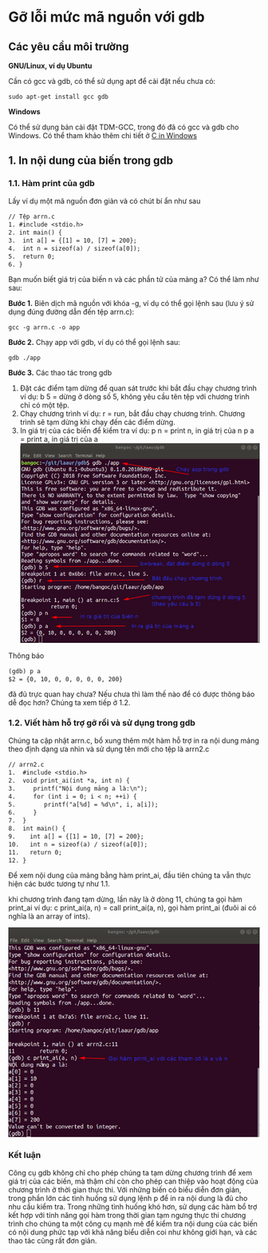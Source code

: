 # Gỡ lỗi mức mã nguồn với gdb
## Các yêu cầu môi trường
**GNU/Linux, ví dụ Ubuntu**

Cần có gcc và gdb, có thể sử dụng apt để cài đặt nếu chưa có:
	
	sudo apt-get install gcc gdb
	
**Windows**

Có thể sử dụng bản cài đặt TDM-GCC, trong đó đã có gcc và gdb cho Windows. Có thể tham khảo thêm chi tiết ở [C in Windows](https://github.com/bangoc/c-in-windows) 

## 1. In nội dung của biến trong gdb
### 1.1. Hàm print của gdb
Lấy ví dụ một mã nguồn đơn giản và có chút bí ẩn như sau
	
	// Tệp arrn.c
	1. #include <stdio.h>
	2. int main() {
	3. 	int a[] = {[1] = 10, [7] = 200};
	4.	int n = sizeof(a) / sizeof(a[0]);
	5.	return 0;
	6. }

Bạn muốn biết giá trị của biến n và các phần tử của mảng a? Có thể làm như sau:

**Bước 1.** Biên dịch mã nguồn với khóa -g, ví dụ có thể gọi lệnh sau (lưu ý sử dụng đúng đường dẫn đến tệp arrn.c):

	gcc -g arrn.c -o app

**Bước 2.** Chạy app với gdb, ví dụ có thể gọi lệnh sau:

	gdb ./app

**Bước 3.** Các thao tác trong gdb

1. Đặt các điểm tạm dừng để quan sát trước khi bắt đầu chạy chương trình
ví dụ: b 5 = dừng ở dòng số 5, không yêu cầu tên tệp với chương trình chỉ có một tệp.
2. Chạy chương trình
ví dụ: r = run, bắt đầu chạy chương trình. Chương trình sẽ tạm dừng khi chạy đến các điểm dừng.
3. In giá trị của các biến để kiểm tra
ví dụ: p n = print n, in giá trị của n
p a = print a, in giá trị của a
![gdb1](resources/gdb1.png  "In nội dung biến n và mảng a trong gdb")

Thông báo

	(gdb) p a
	$2 = {0, 10, 0, 0, 0, 0, 0, 200}

đã đủ trực quan hay chưa? Nếu chưa thì làm thế nào để có được thông báo dễ đọc hơn? Chúng ta xem tiếp ở 1.2.

### 1.2. Viết hàm hỗ trợ gỡ rối và sử dụng trong gdb
Chúng ta cập nhật arrn.c, bổ xung thêm một hàm hỗ trợ in ra nội dung mảng theo định dạng ưa nhìn và sử dụng tên mới cho tệp là arrn2.c

	// arrn2.c
	1.  #include <stdio.h>
	2.  void print_ai(int *a, int n) {
	3.     printf("Nội dung mảng a là:\n");
	4.     for (int i = 0; i < n; ++i) {
	5.        printf("a[%d] = %d\n", i, a[i]);
	6.     }
	7.  }
	8.  int main() {
	9.    int a[] = {[1] = 10, [7] = 200};
	10.   int n = sizeof(a) / sizeof(a[0]);
	11.   return 0;
	12. }

Để xem nội dung của mảng bằng hàm print_ai, đầu tiên chúng ta vẫn thực hiện các bước tương tự như 1.1.

khi chương trình đang tạm dừng, lần này là ở dòng 11, chúng ta gọi hàm print_ai
ví dụ: c print_ai(a, n) = call print_ai(a, n), gọi hàm print_ai (đuôi ai có nghĩa là an array of ints).

![gdb2](resources/gdb2.png  "Sử dụng hàm bổ trợ để in mảng a trong gdb")

### Kết luận
Công cụ gdb không chỉ cho phép chúng ta tạm dừng chương trình để xem giá trị của các biến, mà thậm chí còn cho phép can thiệp vào hoạt động của chương trình ở thời gian thực thi.
Với những biến có biểu diễn đơn giản, trong phần lớn các tình huống sử dụng lệnh p để in ra nội dung là đủ cho nhu cầu kiểm tra.
Trong những tình huống khó hơn, sử dụng các hàm bổ trợ kết hợp với tính năng gọi hàm trong thời gian tạm ngưng thực thi chương trình cho chúng ta một công cụ mạnh mẽ để kiểm tra nội dung của các biến có nội dung phức tạp với khả năng biểu diễn coi như không giới hạn, và các thao tác cũng rất đơn giản.
